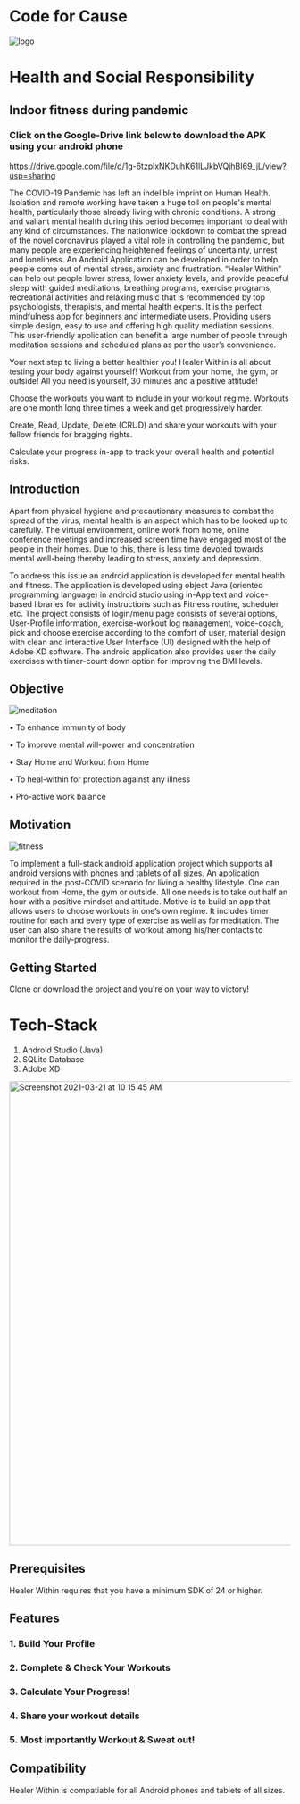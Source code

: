 # Code for Cause

![logo](https://user-images.githubusercontent.com/54894091/111880325-dda96080-89d0-11eb-96b6-ab3ba9ccfa0d.jpg)

# Health and Social Responsibility

## Indoor fitness during pandemic

### Click on the Google-Drive link below to download the APK using your android phone

https://drive.google.com/file/d/1g-6tzplxNKDuhK61lLJkbVQjhBI69_jL/view?usp=sharing


The COVID-19 Pandemic has left an indelible imprint on Human
Health. Isolation and remote working have taken a huge toll on people's
mental health, particularly those already living with chronic conditions.
A strong and valiant mental health during this period becomes
important to deal with any kind of circumstances. The nationwide
lockdown to combat the spread of the novel coronavirus played a vital
role in controlling the pandemic, but many people are experiencing
heightened feelings of uncertainty, unrest and loneliness. An Android
Application can be developed in order to help people come out of mental
stress, anxiety and frustration. “Healer Within” can help out people
lower stress, lower anxiety levels, and provide peaceful sleep with
guided meditations, breathing programs, exercise programs,
recreational activities and relaxing music that is recommended by top
psychologists, therapists, and mental health experts. It is the perfect
mindfulness app for beginners and intermediate users. Providing users
simple design, easy to use and offering high quality mediation sessions.
This user-friendly application can benefit a large number of people
through meditation sessions and scheduled plans as per the user’s
convenience.

Your next step to living a better healthier you!
Healer Within is all about testing your body against yourself! Workout from your home, the gym, or outside!
All you need is yourself, 30 minutes and a positive attitude!

Choose the workouts you want to include in your workout regime.
Workouts are one month long three times a week and get progressively harder.

Create, Read, Update, Delete (CRUD) and share your workouts with your fellow friends for bragging rights.

Calculate your progress in-app to track your overall health and potential risks.

## Introduction

Apart from physical hygiene and precautionary measures to combat the spread of the virus, mental health is an aspect which has to be looked up to carefully. The virtual environment, online work from home, online conference meetings and increased screen time have engaged most of the people in their homes. Due to this, there is less time devoted towards mental well-being thereby leading to stress, anxiety and depression.

To address this issue an android application is developed for mental health and fitness. The application is developed using object Java (oriented programming language) in android studio using in-App text and voice-based libraries for activity instructions such as Fitness routine, scheduler etc. The project consists of login/menu page consists of several options, User-Profile information, exercise-workout log management, voice-coach, pick and choose exercise according to the comfort of user, material design with clean and interactive User Interface (UI) designed with the help of Adobe XD software. The android application also provides user the daily exercises with timer-count down option for improving the BMI levels.

## Objective

![meditation](https://user-images.githubusercontent.com/54894091/111894117-0ca1ef80-8a2e-11eb-933f-db106f5a4662.png)

• To enhance immunity of body

• To improve mental will-power and concentration

• Stay Home and Workout from Home

• To heal-within for protection against any illness

• Pro-active work balance

## Motivation

![fitness](https://user-images.githubusercontent.com/54894091/111894120-0f9ce000-8a2e-11eb-9ea3-942adec67b03.png)

To implement a full-stack android application project which supports all android versions with phones and tablets of all sizes. An application required in the post-COVID scenario for living a healthy lifestyle. One can workout from Home, the gym or outside. All one needs is to take out half an hour with a positive mindset and attitude. Motive is to build an app that allows users to choose workouts in one’s own regime. It includes timer routine for each and every type of exercise as well as for meditation. The user can also share the results of workout among his/her contacts to monitor the daily-progress.

## Getting Started

Clone or download the project and you're on your way to victory!

# Tech-Stack

1. Android Studio (Java)
2. SQLite Database
3. Adobe XD

<img width="832" alt="Screenshot 2021-03-21 at 10 15 45 AM" src="https://user-images.githubusercontent.com/54894091/111894158-71f5e080-8a2e-11eb-8a5a-de801dde6cc1.png">

## Prerequisites

Healer Within requires that you have a minimum SDK of 24 or higher.


## Features

### 1. Build Your Profile


### 2. Complete & Check Your Workouts


### 3. Calculate Your Progress!


### 4. Share your workout details


### 5. Most importantly Workout & Sweat out!


## Compatibility


Healer Within is compatiable for all Android phones and tablets of all sizes.



